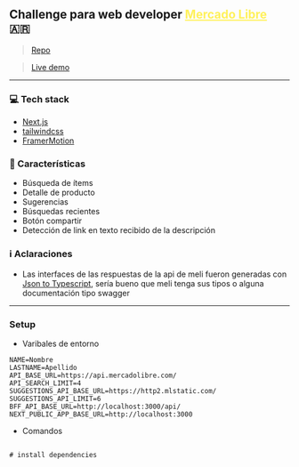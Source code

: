 ## Challenge para web developer <a style="color:#fff159" href="https://www.mercadolibre.com.ar/">Mercado Libre</a> 🇦🇷

> [Repo](https://github.com/jarraga/meli-challenge)

> [Live demo](https://jarraga-meli-challenge.vercel.app)

---
### 💻 Tech stack

- [Next.js](https://nextjs.org/docs)
- [tailwindcss](https://tailwindcss.com/docs/installation)
- [FramerMotion](https://www.framer.com/docs/animation)

### 🧩 Características

- Búsqueda de ítems
- Detalle de producto
- Sugerencias
- Búsquedas recientes
- Botón compartir
- Detección de link en texto recibido de la descripción

### ℹ️ Aclaraciones

- Las interfaces de las respuestas de la api de meli fueron generadas con [Json to Typescript](https://transform.tools/json-to-typescript), sería bueno que meli tenga sus tipos o alguna documentación tipo swagger

---

### Setup

- Varibales de entorno

```properties
NAME=Nombre
LASTNAME=Apellido
API_BASE_URL=https://api.mercadolibre.com/
API_SEARCH_LIMIT=4
SUGGESTIONS_API_BASE_URL=https://http2.mlstatic.com/
SUGGESTIONS_API_LIMIT=6
BFF_API_BASE_URL=http://localhost:3000/api/
NEXT_PUBLIC_APP_BASE_URL=http://localhost:3000
```
- Comandos

```shell

# install dependencies


```
